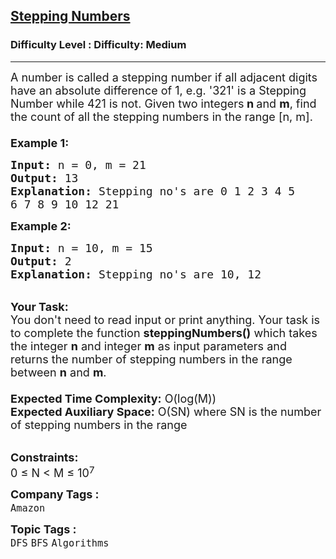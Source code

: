 <h2><a href="https://www.geeksforgeeks.org/problems/stepping-numberswrong-output1813/1?page=2&difficulty=Medium&status=unsolved,attempted&sortBy=accuracy">Stepping Numbers</a></h2><h3>Difficulty Level : Difficulty: Medium</h3><hr><div class="problems_problem_content__Xm_eO"><p><span style="font-size:18px">A number is called a stepping number if all adjacent digits have an absolute difference of 1, e.g. '321' is a Stepping Number while 421 is not. Given two integers<strong> n&nbsp;</strong>and <strong>m</strong>, find the count of all the stepping numbers in the range [n, m].<br>
<br>
<strong>Example 1:</strong></span></p>

<pre><span style="font-size:18px"><strong>Input:</strong> n = 0, m = 21
<strong>Output:</strong> 13
<strong>Explanation: </strong>Stepping no's are 0 1 2 3 4 5
6 7 8 9 10 12 21</span></pre>

<p><span style="font-size:18px"><strong>Example 2:</strong></span></p>

<pre><span style="font-size:18px"><strong>Input:</strong> n = 10, m = 15
<strong>Output:</strong> 2
<strong>Explanation: </strong>Stepping no's are 10, 12</span></pre>

<p><br>
<span style="font-size:18px"><strong>Your Task:&nbsp;&nbsp;</strong><br>
You don't need to read input or print anything. Your task is to complete the function&nbsp;<strong>steppingNumbers()</strong>&nbsp;which takes the integer <strong>n</strong>&nbsp;and integer <strong>m</strong>&nbsp;as input parameters and returns the number of stepping numbers in the range between <strong>n</strong> and <strong>m</strong>.<br>
<br>
<strong>Expected Time Complexity:</strong> O(log(M))<br>
<strong>Expected Auxiliary Space:</strong> O(SN) where SN is the number of stepping numbers in the range</span></p>

<p><br>
<span style="font-size:18px"><strong>Constraints:</strong><br>
0 ≤ N &lt; M ≤ 10</span><sup><span style="font-size:15px">7</span></sup></p>
</div><p><span style=font-size:18px><strong>Company Tags : </strong><br><code>Amazon</code>&nbsp;<br><p><span style=font-size:18px><strong>Topic Tags : </strong><br><code>DFS</code>&nbsp;<code>BFS</code>&nbsp;<code>Algorithms</code>&nbsp;
